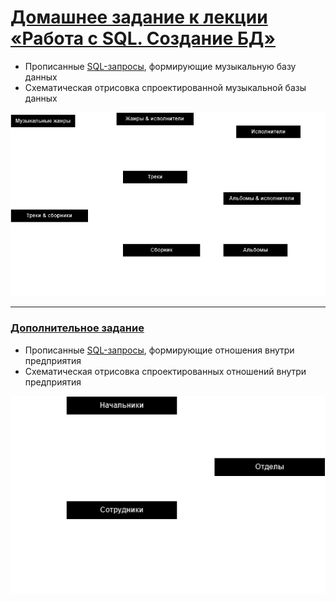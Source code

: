 # [Домашнее задание к лекции «Работа с SQL. Создание БД»](https://github.com/netology-code/py-homeworks-db/tree/SQLPY-76/02-creation)
* Прописанные [SQL-запросы](main_task.sql), формирующие музыкальную базу данных
* Cхематическая отрисовка спроектированной музыкальной базы данных    
  
![Схема спроектированной базы данных](main_task.drawio.png)


---
### [Дополнительное задание](https://github.com/netology-code/py-homeworks-db/tree/SQLPY-76/02-creation)

* Прописанные [SQL-запросы](secondary_task.sql), формирующие отношения внутри предприятия    
* Cхематическая отрисовка спроектированных отношений внутри предприятия    
  
![Схема спроектированной базы данных](secondary_task.drawio.png)
